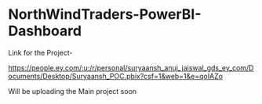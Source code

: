 # NorthWindTraders-PowerBI-Dashboard

Link for the Project-

https://people.ey.com/:u:/r/personal/suryaansh_anuj_jaiswal_gds_ey_com/Documents/Desktop/Suryaansh_POC.pbix?csf=1&web=1&e=qoIAZo

Will be uploading the Main project soon
